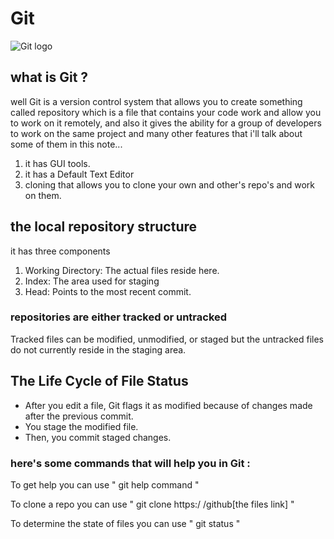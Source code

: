 # Git
![Git logo](https://th.bing.com/th/id/R5c560e139fb603958c1e10433cb8108b?rik=RnFhnuMXfyRKuA&riu=http%3a%2f%2fwww.knowledge7.com%2fwp-content%2fuploads%2f2014%2f06%2f20140619-git-logo.jpg&ehk=4mIvRS2%2fcrHmk4%2bXcgnsPLiPrnfkpIZCXBWOrG6Ww6Q%3d&risl=&pid=ImgRaw)
## what is Git ?
well Git is a version control system that allows you to create something called repository which is a file that contains your code work and allow you to work on it remotely, and also it gives the ability for a group of developers to work on the same project and many other features that i'll talk about some of them in this note...

1. it has GUI tools.
2. it has a Default Text Editor 
3. cloning that allows you to clone your own and other's repo's and work on them.

## the local repository structure 
it has three components 
1. Working Directory: The actual files reside here.
2. Index: The area used for staging
3. Head: Points to the most recent commit.

### repositories are either tracked or untracked
Tracked files can be modified, unmodified, or staged but the untracked files do not currently reside in the staging area.

## The Life Cycle of File Status
* After you edit a file, Git flags it as modified because of changes made after the previous commit.
* You stage the modified file.
* Then, you commit staged changes.

### here's some commands that will help you in Git :
To get help you can use  " git help command "

To clone a repo you can use " git clone https:/ /github[the files link] "

To determine the state of files you can use " git status "
